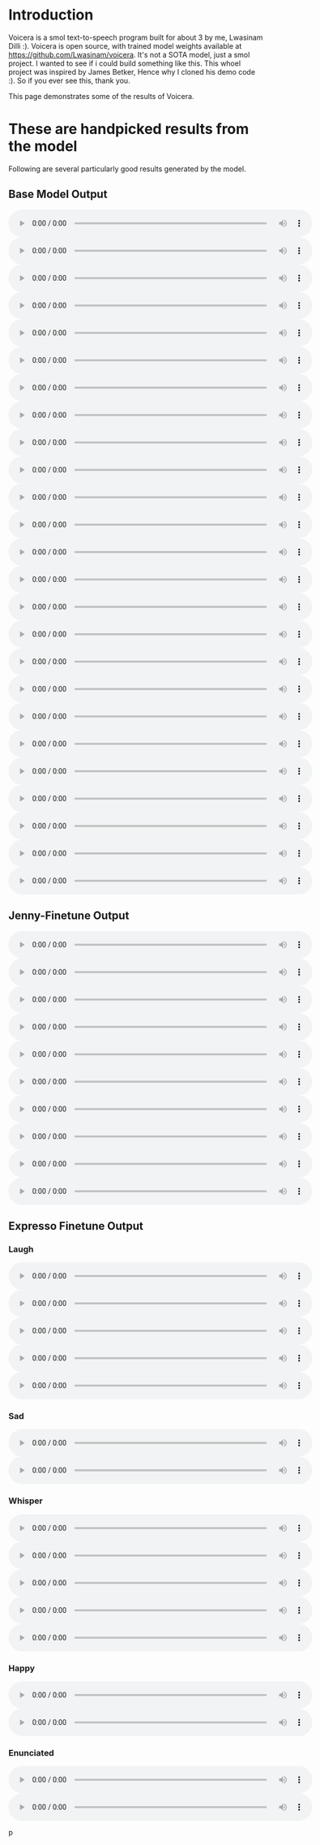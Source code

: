 
<html><head><meta charset="UTF-8"><title>Voicera - These words were never spoken.</title></head>
<body>
<h1>Introduction </h1>
<p>Voicera is a smol text-to-speech program built for about 3 by me, Lwasinam Dilli :). Voicera is open source, with trained model weights
available at <a href="https://github.com/Lwasinam/voicera">https://github.com/Lwasinam/voicera</a>. 
It's not a SOTA model, just a smol project. I wanted to see if i could build something like this.
This whoel project was inspired by James Betker, Hence why I cloned his demo code :). So if you ever see this, thank you.    
</p>

<p>This page demonstrates some of the results of Voicera.</p>

<h1>These are handpicked results from the model </h1>
<p>Following are several particularly good results generated by the model.</p>

<h2>Base Model Output</h2>
<audio controls="" style="width: 600px;"><source src="https://github.com/Lwasinam/voicera/raw/master/examples/base_txt1_0.wav" type="audio/wav"></audio><be>
<audio controls="" style="width: 600px;"><source src="https://github.com/Lwasinam/voicera/raw/master/examples/base_txt1_1.wav" type="audio/wav"></audio><br>
<audio controls="" style="width: 600px;"><source src="https://github.com/Lwasinam/voicera/raw/master/examples/base_txt1_2.wav" type="audio/wav"></audio><be>
<audio controls="" style="width: 600px;"><source src="https://github.com/Lwasinam/voicera/raw/master/examples/base_txt2_0.wav" type="audio/wav"></audio><br>
<audio controls="" style="width: 600px;"><source src="https://github.com/Lwasinam/voicera/raw/master/examples/base_txt2_1.wav" type="audio/wav"></audio><be>
<audio controls="" style="width: 600px;"><source src="https://github.com/Lwasinam/voicera/raw/master/examples/base_txt2_2.wav" type="audio/wav"></audio><br>
<audio controls="" style="width: 600px;"><source src="https://github.com/Lwasinam/voicera/raw/master/examples/base_txt3_0.wav" type="audio/wav"></audio><be>
<audio controls="" style="width: 600px;"><source src="https://github.com/Lwasinam/voicera/raw/master/examples/base_txt3_1.wav" type="audio/wav"></audio><br>
<audio controls="" style="width: 600px;"><source src="https://github.com/Lwasinam/voicera/raw/master/examples/base_txt3_2.wav" type="audio/wav"></audio><be>
<audio controls="" style="width: 600px;"><source src="https://github.com/Lwasinam/voicera/raw/master/examples/base_txt4_0.wav" type="audio/wav"></audio><br>
<audio controls="" style="width: 600px;"><source src="https://github.com/Lwasinam/voicera/raw/master/examples/base_txt4_1.wav" type="audio/wav"></audio><be>
<audio controls="" style="width: 600px;"><source src="https://github.com/Lwasinam/voicera/raw/master/examples/base_txt4_2.wav" type="audio/wav"></audio><be>
<audio controls="" style="width: 600px;"><source src="https://github.com/Lwasinam/voicera/raw/master/examples/base_txt5_0.wav" type="audio/wav"></audio><br>
<audio controls="" style="width: 600px;"><source src="https://github.com/Lwasinam/voicera/raw/master/examples/base_txt5_1.wav" type="audio/wav"></audio><be>
<audio controls="" style="width: 600px;"><source src="https://github.com/Lwasinam/voicera/raw/master/examples/base_txt6_0.wav" type="audio/wav"></audio><br>
<audio controls="" style="width: 600px;"><source src="https://github.com/Lwasinam/voicera/raw/master/examples/base_txt6_1.wav" type="audio/wav"></audio><be>
<audio controls="" style="width: 600px;"><source src="https://github.com/Lwasinam/voicera/raw/master/examples/base_txt6_2.wav" type="audio/wav"></audio><br>
<audio controls="" style="width: 600px;"><source src="https://github.com/Lwasinam/voicera/raw/master/examples/base_txt7_0.wav" type="audio/wav"></audio><be>
<audio controls="" style="width: 600px;"><source src="https://github.com/Lwasinam/voicera/raw/master/examples/base_txt7_1.wav" type="audio/wav"></audio><br>
<audio controls="" style="width: 600px;"><source src="https://github.com/Lwasinam/voicera/raw/master/examples/base_txt8_0.wav" type="audio/wav"></audio><be>
<audio controls="" style="width: 600px;"><source src="https://github.com/Lwasinam/voicera/raw/master/examples/base_txt8_1.wav" type="audio/wav"></audio><br>
<audio controls="" style="width: 600px;"><source src="https://github.com/Lwasinam/voicera/raw/master/examples/base_txt9_0.wav" type="audio/wav"></audio><be>
<audio controls="" style="width: 600px;"><source src="https://github.com/Lwasinam/voicera/raw/master/examples/base_txt9_1.wav" type="audio/wav"></audio><be>
<audio controls="" style="width: 600px;"><source src="https://github.com/Lwasinam/voicera/raw/master/examples/base_txt10_0.wav" type="audio/wav"></audio><br>
<audio controls="" style="width: 600px;"><source src="https://github.com/Lwasinam/voicera/raw/master/examples/base_txt10_1.wav" type="audio/wav"></audio><br>


<h2>Jenny-Finetune Output</h2>
<audio controls="" style="width: 600px;"><source src="https://github.com/Lwasinam/voicera/raw/master/examples/jenny_txt1.wav" type="audio/wav"></audio><be>
<audio controls="" style="width: 600px;"><source src="https://github.com/Lwasinam/voicera/raw/master/examples/jenny_txt2.wav" type="audio/wav"></audio><br>
<audio controls="" style="width: 600px;"><source src="https://github.com/Lwasinam/voicera/raw/master/examples/jenny_txt3.wav" type="audio/wav"></audio><be>
<audio controls="" style="width: 600px;"><source src="https://github.com/Lwasinam/voicera/raw/master/examples/jenny_txt4.wav" type="audio/wav"></audio><br>
<audio controls="" style="width: 600px;"><source src="https://github.com/Lwasinam/voicera/raw/master/examples/jenny_txt5.wav" type="audio/wav"></audio><be>
<audio controls="" style="width: 600px;"><source src="https://github.com/Lwasinam/voicera/raw/master/examples/jenny_txt6.wav" type="audio/wav"></audio><br>
<audio controls="" style="width: 600px;"><source src="https://github.com/Lwasinam/voicera/raw/master/examples/jenny_txt7.wav" type="audio/wav"></audio><be>
<audio controls="" style="width: 600px;"><source src="https://github.com/Lwasinam/voicera/raw/master/examples/jenny_txt8.wav" type="audio/wav"></audio><br>
<audio controls="" style="width: 600px;"><source src="https://github.com/Lwasinam/voicera/raw/master/examples/jenny_txt9.wav" type="audio/wav"></audio><be>
<audio controls="" style="width: 600px;"><source src="https://github.com/Lwasinam/voicera/raw/master/examples/jenny_txt10.wav" type="audio/wav"></audio><be>

<h2>Expresso Finetune Output</h2>

<h3>Laugh</h3>
<audio controls="" style="width: 600px;"><source src="https://github.com/Lwasinam/voicera/raw/master/examples/laugh_1.wav" type="audio/wav"></audio><br>
<audio controls="" style="width: 600px;"><source src="https://github.com/Lwasinam/voicera/raw/master/examples/laugh_2.wav" type="audio/wav"></audio><be>
<audio controls="" style="width: 600px;"><source src="https://github.com/Lwasinam/voicera/raw/master/examples/laugh_3.wav" type="audio/wav"></audio><br>
<audio controls="" style="width: 600px;"><source src="https://github.com/Lwasinam/voicera/raw/master/examples/laugh_4.wav" type="audio/wav"></audio><be>
<audio controls="" style="width: 600px;"><source src="https://github.com/Lwasinam/voicera/raw/master/examples/jenny_txt10.wav" type="audio/wav"></audio><be>

<h3>Sad</h3>
<audio controls="" style="width: 600px;"><source src="https://github.com/Lwasinam/voicera/raw/master/examples/sad_1.wav" type="audio/wav"></audio><be>
<audio controls="" style="width: 600px;"><source src="https://github.com/Lwasinam/voicera/raw/master/examples/sad_2.wav" type="audio/wav"></audio><be>

    
<h3>Whisper</h3>
<audio controls="" style="width: 600px;"><source src="https://github.com/Lwasinam/voicera/raw/master/examples/whisper_1.wav" type="audio/wav"></audio><be>
<audio controls="" style="width: 600px;"><source src="https://github.com/Lwasinam/voicera/raw/master/examples/whisper_2.wav" type="audio/wav"></audio><br>
<audio controls="" style="width: 600px;"><source src="https://github.com/Lwasinam/voicera/raw/master/examples/whisper_3.wav" type="audio/wav"></audio><be>
<audio controls="" style="width: 600px;"><source src="https://github.com/Lwasinam/voicera/raw/master/examples/whisper_4.wav" type="audio/wav"></audio><br>
<audio controls="" style="width: 600px;"><source src="https://github.com/Lwasinam/voicera/raw/master/examples/whisper_5.wav" type="audio/wav"></audio><be>

<h3>Happy</h3>
<audio controls="" style="width: 600px;"><source src="https://github.com/Lwasinam/voicera/raw/master/examples/happy_1.wav" type="audio/wav"></audio><be>
<audio controls="" style="width: 600px;"><source src="https://github.com/Lwasinam/voicera/raw/master/examples/happy_2.wav" type="audio/wav"></audio><br>

<h3>Enunciated</h3>    
<audio controls="" style="width: 600px;"><source src="https://github.com/Lwasinam/voicera/raw/master/examples/enunciated_1.wav" type="audio/wav"></audio><be>
<audio controls="" style="width: 600px;"><source src="https://github.com/Lwasinam/voicera/raw/master/examples/enuciated_2.wav" type="audio/wav"></audio><br>




<p> </p>p

</body></html>
